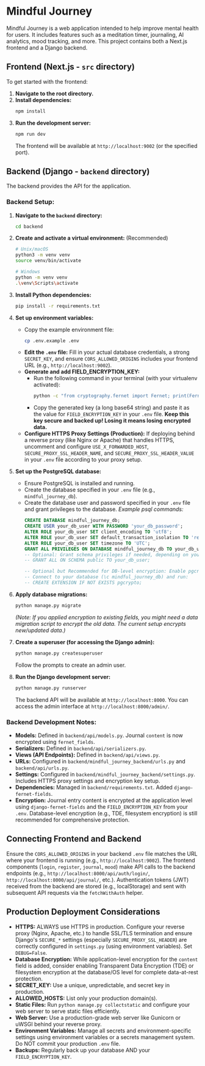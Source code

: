 # Mindful Journey
Mindful Journey is a web application intended to help improve mental health for users. It includes features such as a meditation timer, journaling, AI analytics, mood tracking, and more. This project contains both a Next.js frontend and a Django backend.

## Frontend (Next.js - `src` directory)

To get started with the frontend:

1.  **Navigate to the root directory.**
2.  **Install dependencies:**
    ```bash
    npm install
    ```
3.  **Run the development server:**
    ```bash
    npm run dev
    ```
    The frontend will be available at `http://localhost:9002` (or the specified port).

## Backend (Django - `backend` directory)

The backend provides the API for the application.

### Backend Setup:

1.  **Navigate to the `backend` directory:**
    ```bash
    cd backend
    ```

2.  **Create and activate a virtual environment:** (Recommended)
    ```bash
    # Unix/macOS
    python3 -m venv venv
    source venv/bin/activate

    # Windows
    python -m venv venv
    .\venv\Scripts\activate
    ```

3.  **Install Python dependencies:**
    ```bash
    pip install -r requirements.txt
    ```

4.  **Set up environment variables:**
    - Copy the example environment file:
      ```bash
      cp .env.example .env
      ```
    - **Edit the `.env` file:** Fill in your actual database credentials, a strong `SECRET_KEY`, and ensure `CORS_ALLOWED_ORIGINS` includes your frontend URL (e.g., `http://localhost:9002`).
    - **Generate and add FIELD_ENCRYPTION_KEY:**
        - Run the following command in your terminal (with your virtualenv activated):
          ```bash
          python -c "from cryptography.fernet import Fernet; print(Fernet.generate_key().decode())"
          ```
        - Copy the generated key (a long base64 string) and paste it as the value for `FIELD_ENCRYPTION_KEY` in your `.env` file. **Keep this key secure and backed up! Losing it means losing encrypted data.**
    - **Configure HTTPS Proxy Settings (Production):** If deploying behind a reverse proxy (like Nginx or Apache) that handles HTTPS, uncomment and configure `USE_X_FORWARDED_HOST`, `SECURE_PROXY_SSL_HEADER_NAME`, and `SECURE_PROXY_SSL_HEADER_VALUE` in your `.env` file according to your proxy setup.

5.  **Set up the PostgreSQL database:**
    - Ensure PostgreSQL is installed and running.
    - Create the database specified in your `.env` file (e.g., `mindful_journey_db`).
    - Create the database user and password specified in your `.env` file and grant privileges to the database.
      *Example psql commands:*
      ```sql
      CREATE DATABASE mindful_journey_db;
      CREATE USER your_db_user WITH PASSWORD 'your_db_password';
      ALTER ROLE your_db_user SET client_encoding TO 'utf8';
      ALTER ROLE your_db_user SET default_transaction_isolation TO 'read committed';
      ALTER ROLE your_db_user SET timezone TO 'UTC';
      GRANT ALL PRIVILEGES ON DATABASE mindful_journey_db TO your_db_user;
      -- Optional: Grant schema privileges if needed, depending on your setup
      -- GRANT ALL ON SCHEMA public TO your_db_user;

      -- Optional but Recommended for DB-level encryption: Enable pgcrypto
      -- Connect to your database (\c mindful_journey_db) and run:
      -- CREATE EXTENSION IF NOT EXISTS pgcrypto;
      ```

6.  **Apply database migrations:**
    ```bash
    python manage.py migrate
    ```
    *(Note: If you applied encryption to existing fields, you might need a data migration script to encrypt the old data. The current setup encrypts new/updated data.)*

7.  **Create a superuser (for accessing the Django admin):**
    ```bash
    python manage.py createsuperuser
    ```
    Follow the prompts to create an admin user.

8.  **Run the Django development server:**
    ```bash
    python manage.py runserver
    ```
    The backend API will be available at `http://localhost:8000`. You can access the admin interface at `http://localhost:8000/admin/`.

### Backend Development Notes:

*   **Models:** Defined in `backend/api/models.py`. Journal `content` is now encrypted using `fernet_fields`.
*   **Serializers:** Defined in `backend/api/serializers.py`.
*   **Views (API Endpoints):** Defined in `backend/api/views.py`.
*   **URLs:** Configured in `backend/mindful_journey_backend/urls.py` and `backend/api/urls.py`.
*   **Settings:** Configured in `backend/mindful_journey_backend/settings.py`. Includes HTTPS proxy settings and encryption key setup.
*   **Dependencies:** Managed in `backend/requirements.txt`. Added `django-fernet-fields`.
*   **Encryption:** Journal entry content is encrypted at the application level using `django-fernet-fields` and the `FIELD_ENCRYPTION_KEY` from your `.env`. Database-level encryption (e.g., TDE, filesystem encryption) is still recommended for comprehensive protection.

## Connecting Frontend and Backend

Ensure the `CORS_ALLOWED_ORIGINS` in your backend `.env` file matches the URL where your frontend is running (e.g., `http://localhost:9002`). The frontend components (`login`, `register`, `journal`, `mood`) make API calls to the backend endpoints (e.g., `http://localhost:8000/api/auth/login/`, `http://localhost:8000/api/journal/`, etc.). Authentication tokens (JWT) received from the backend are stored (e.g., localStorage) and sent with subsequent API requests via the `fetchWithAuth` helper.

## Production Deployment Considerations

*   **HTTPS:** ALWAYS use HTTPS in production. Configure your reverse proxy (Nginx, Apache, etc.) to handle SSL/TLS termination and ensure Django's `SECURE_*` settings (especially `SECURE_PROXY_SSL_HEADER`) are correctly configured in `settings.py` (using environment variables). Set `DEBUG=False`.
*   **Database Encryption:** While application-level encryption for the `content` field is added, consider enabling Transparent Data Encryption (TDE) or filesystem encryption at the database/OS level for complete data-at-rest protection.
*   **SECRET_KEY:** Use a unique, unpredictable, and secret key in production.
*   **ALLOWED_HOSTS:** List only your production domain(s).
*   **Static Files:** Run `python manage.py collectstatic` and configure your web server to serve static files efficiently.
*   **Web Server:** Use a production-grade web server like Gunicorn or uWSGI behind your reverse proxy.
*   **Environment Variables:** Manage all secrets and environment-specific settings using environment variables or a secrets management system. Do NOT commit your production `.env` file.
*   **Backups:** Regularly back up your database AND your `FIELD_ENCRYPTION_KEY`.
